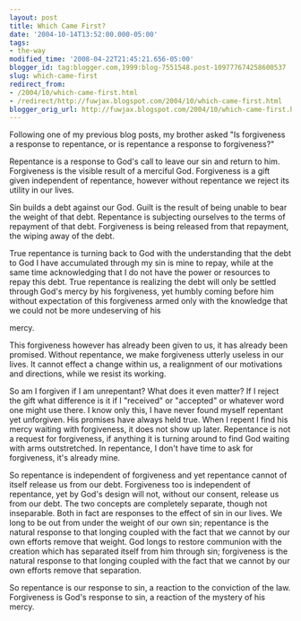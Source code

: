 ```yaml
---
layout: post
title: Which Came First?
date: '2004-10-14T13:52:00.000-05:00'
tags:
- the-way
modified_time: '2008-04-22T21:45:21.656-05:00'
blogger_id: tag:blogger.com,1999:blog-7551548.post-109777674258600537
slug: which-came-first
redirect_from: 
- /2004/10/which-came-first.html
- /redirect/http://fuwjax.blogspot.com/2004/10/which-came-first.html
blogger_orig_url: http://fuwjax.blogspot.com/2004/10/which-came-first.html
---
```


Following one of my previous blog posts, my brother asked "Is forgiveness a response to repentance, or is repentance a response to forgiveness?"

Repentance is a response to God's call to leave our sin and return to him.  Forgiveness is the visible result of a merciful God.  Forgiveness is a gift given independent of repentance, however without repentance we reject its utility in our lives.

Sin builds a debt against our God.  Guilt is the result of being unable to bear the weight of that debt.  Repentance is subjecting ourselves to the terms of repayment of that debt.  Forgiveness is being released from that repayment, the wiping away of the debt.

True repentance is turning back to God with the understanding that the debt to God I have accumulated through my sin is mine to repay, while at the same time acknowledging that I do not have the power or resources to repay this debt.  True repentance is realizing the debt will only be settled through God's mercy by his forgiveness, yet humbly coming before him without expectation of this forgiveness armed only with the knowledge that we could not be more undeserving of his

mercy.

This forgiveness however has already been given to us, it has already been promised.  Without repentance, we make forgiveness utterly useless in our lives.  It cannot effect a change within us, a realignment of our motivations and directions, while we resist its working.

So am I forgiven if I am unrepentant?  What does it even matter?  If I reject the gift what difference is it if I "received" or "accepted" or whatever word one might use there.  I know only this, I have never found myself repentant yet unforgiven.  His promises have always held true.  When I repent I find his mercy waiting with forgiveness, it does not show up later.  Repentance is not a request for forgiveness, if anything it is turning around to find God waiting with arms outstretched.  In repentance, I don't have time to ask for forgiveness, it's already mine.

So repentance is independent of forgiveness and yet repentance cannot of itself release us from our debt.  Forgiveness too is independent of repentance, yet by God's design will not, without our consent, release us from our debt.  The two concepts are completely separate, though not inseparable.  Both in fact are responses to the effect of sin in our lives.  We long to be out from under the weight of our own sin; repentance is the natural response to that longing coupled with the fact that we cannot by our own efforts remove that weight.  God longs to restore communion with the creation which has separated itself from him through sin; forgiveness is the natural response to that longing coupled with the fact that we cannot by our own efforts remove that separation.

So repentance is our response to sin, a reaction to the conviction of the law.  Forgiveness is God's response to sin, a reaction of the mystery of his mercy.